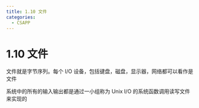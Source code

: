 ```yaml
---
title: 1.10 文件
categories:
  - CSAPP
---
```


# 1.10 文件

文件就是字节序列。每个 I/O 设备，包括键盘，磁盘，显示器，网络都可以看作是文件

系统中的所有的输入输出都是通过一小组称为 Unix I/O 的系统函数调用读写文件来实现的
